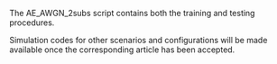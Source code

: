 The AE_AWGN_2subs script contains both the training and testing procedures.

Simulation codes for other scenarios and configurations will be made available once the corresponding article has been accepted.
